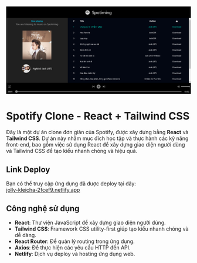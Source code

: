 ![Home Page](./src/assets/images/readme.png)
# Spotify Clone - React + Tailwind CSS

Đây là một dự án clone đơn giản của Spotify, được xây dựng bằng **React** và **Tailwind CSS**. Dự án này nhằm mục đích học tập và thực hành các kỹ năng front-end, bao gồm việc sử dụng React để xây dựng giao diện người dùng và Tailwind CSS để tạo kiểu nhanh chóng và hiệu quả.

## Link Deploy

Bạn có thể truy cập ứng dụng đã được deploy tại đây:  
[jolly-kleicha-2fcef9.netlify.app](https://jolly-kleicha-2fcef9.netlify.app/)

## Công nghệ sử dụng

- **React**: Thư viện JavaScript để xây dựng giao diện người dùng.
- **Tailwind CSS**: Framework CSS utility-first giúp tạo kiểu nhanh chóng và dễ dàng.
- **React Router**: Để quản lý routing trong ứng dụng.
- **Axios**: Để thực hiện các yêu cầu HTTP đến API.
- **Netlify**: Dịch vụ deploy và hosting ứng dụng web.